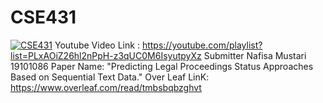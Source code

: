 # CSE431
[![CSE431](https://img.youtube.com/vi/LCECCNVSLfU&list=PLxAOiZ26hl2nPpH-z3qUC0M6IsyutpyXz&index=1&t=1s)](https://www.youtube.com/watch?v=LCECCNVSLfU&list=PLxAOiZ26hl2nPpH-z3qUC0M6IsyutpyXz&index=1&t=1s)
Youtube  Video Link : https://youtube.com/playlist?list=PLxAOiZ26hl2nPpH-z3qUC0M6IsyutpyXz 
Submitter
Nafisa Mustari
19101086
Paper Name: "Predicting Legal Proceedings Status Approaches Based on Sequential Text Data."
Over Leaf LinK: https://www.overleaf.com/read/tmbsbqbzghvt 
